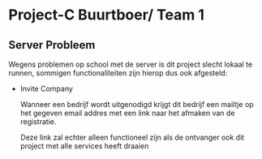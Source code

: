 # Project-C Buurtboer/ Team 1


## Server Probleem

Wegens problemen op school met de server is dit project slecht lokaal te runnen,
sommigen functionaliteiten zijn hierop dus ook afgesteld:

- Invite Company

    Wanneer een bedrijf wordt uitgenodigd krijgt dit bedrijf een mailtje op het gegeven email addres
    met een link naar het afmaken van de registratie.

    Deze link zal echter alleen functioneel zijn als de ontvanger ook dit project met alle services heeft draaien


